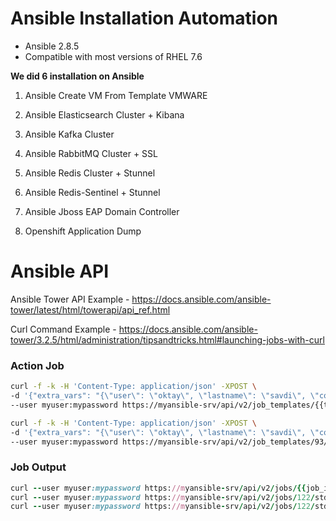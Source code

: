 
# Ansible Installation Automation

-   Ansible 2.8.5
-   Compatible with most versions of RHEL 7.6


**We did 6 installation on Ansible**
1. Ansible Create VM From Template VMWARE

2. Ansible Elasticsearch Cluster + Kibana

3. Ansible Kafka Cluster

4. Ansible RabbitMQ Cluster + SSL

5. Ansible Redis Cluster + Stunnel

6. Ansible Redis-Sentinel + Stunnel

7. Ansible Jboss EAP Domain Controller

8. Openshift Application Dump

# Ansible API

Ansible Tower API Example - https://docs.ansible.com/ansible-tower/latest/html/towerapi/api_ref.html

Curl Command Example - https://docs.ansible.com/ansible-tower/3.2.5/html/administration/tipsandtricks.html#launching-jobs-with-curl 

### Action Job
```bash
curl -f -k -H 'Content-Type: application/json' -XPOST \
-d '{"extra_vars": "{\"user\": \"oktay\", \"lastname\": \"savdi\", \"country\": \"tr\" }"}' \
--user myuser:mypassword https://myansible-srv/api/v2/job_templates/{{template_id}}/launch/

curl -f -k -H 'Content-Type: application/json' -XPOST \
-d '{"extra_vars": "{\"user\": \"oktay\", \"lastname\": \"savdi\", \"country\": \"tr\" }"}' \
--user myuser:mypassword https://myansible-srv/api/v2/job_templates/93/launch/
```
### Job Output
```ruby
curl --user myuser:mypassword https://myansible-srv/api/v2/jobs/{{job_id}}/stdout/?format=txt
curl --user myuser:mypassword https://myansible-srv/api/v2/jobs/122/stdout/?format=txt
curl --user myuser:mypassword https://myansible-srv/api/v2/jobs/122/stdout/?format=json
```
